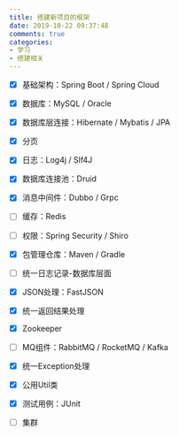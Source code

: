 ```yaml
---
title: 搭建新项目的框架
date: 2019-10-22 09:37:48
comments: true
categories: 
- 学习
- 搭建相关
---
```


- [x] 基础架构：Spring Boot / Spring Cloud
- [x] 数据库：MySQL / Oracle
- [x] 数据库层连接：Hibernate / Mybatis / JPA
- [x] 分页
- [x] 日志：Log4j / Slf4J
- [x] 数据库连接池：Druid
- [x] 消息中间件：Dubbo / Grpc
- [ ] 缓存：Redis
- [ ] 权限：Spring Security / Shiro
- [x] 包管理仓库：Maven / Gradle
- [ ] 统一日志记录-数据库层面
- [x] JSON处理：FastJSON
- [x] 统一返回结果处理
- [x] Zookeeper
- [ ] MQ组件：RabbitMQ / RocketMQ / Kafka
- [x] 统一Exception处理
- [x] 公用Util类
- [x] 测试用例：JUnit
- [ ] 集群





